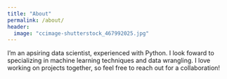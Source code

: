 ```yaml
---
title: "About"
permalink: /about/
header:
  image: "ccimage-shutterstock_467992025.jpg"
---
```


I’m an apsiring data scientist, experienced with Python. I look foward to specializing in machine learning techniques and data wrangling. I love working on projects together, so feel free to reach out for a collaboration!
